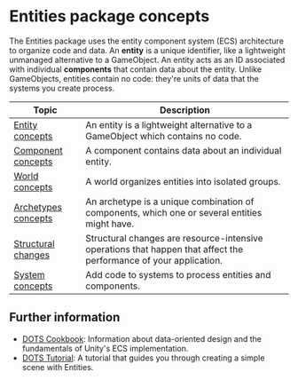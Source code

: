 # Entities package concepts
 
The Entities package uses the entity component system (ECS) architecture to organize code and data. An **entity** is a unique identifier, like a lightweight unmanaged alternative to a GameObject. An entity acts as an ID associated with individual **components** that contain data about the entity. Unlike GameObjects, entities contain no code: they're units of data that the systems you create process. 

|**Topic**|**Description**|
|---|---|
|[Entity concepts](concepts-entities.md)|An entity is a lightweight alternative to a GameObject which contains no code.|
|[Component concepts](concepts-components.md)|A component contains data about an individual entity.|
|[World concepts](concepts-worlds.md)|A world organizes entities into isolated groups.|
|[Archetypes concepts](concepts-archetypes.md)|An archetype is a unique combination of components, which one or several entities might have.|
|[Structural changes](concepts-structural-changes.md)|Structural changes are resource-intensive operations that happen that affect the performance of your application.|
|[System concepts](concepts-systems.md)|Add code to systems to process entities and components.|

## Further information

* [DOTS Cookbook](https://github.com/Unity-Technologies/dots-cookbook): Information about data-oriented design and the fundamentals of Unity's ECS implementation.
* [DOTS Tutorial](https://github.com/Unity-Technologies/dots-tutorial): A tutorial that guides you through creating a simple scene with Entities.


